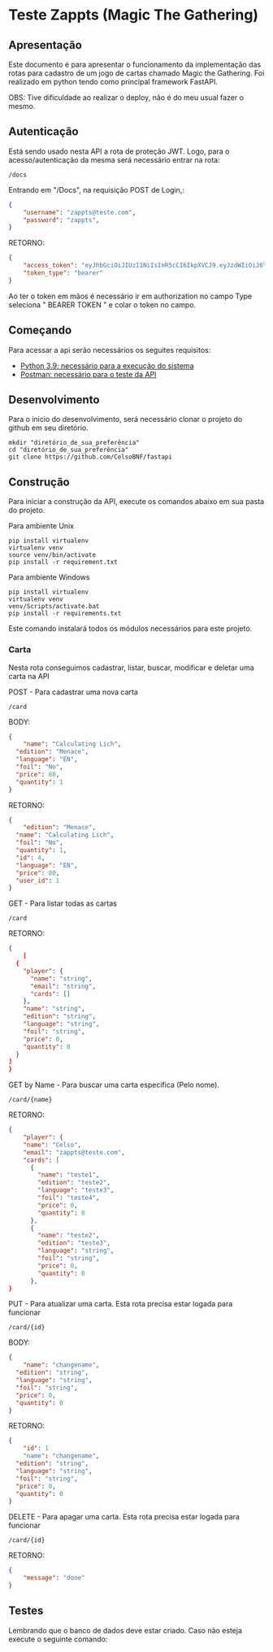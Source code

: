 # Teste Zappts (Magic The Gathering)

## Apresentação

Este documento é para apresentar o funcionamento da implementação das rotas para cadastro de um jogo de cartas chamado Magic the Gathering. Foi realizado em python tendo como principal framework FastAPI.

OBS: Tive dificuldade ao realizar o deploy, não é do meu usual fazer o mesmo.

## Autenticação

Está sendo usado nesta API a rota de proteção JWT. Logo,
para o acesso/autenticação da mesma será necessário entrar na rota:

```url
/docs
```

Entrando em "/Docs", na requisição POST de Login,:
```json
{
    "username": "zappts@teste.com",
    "password": "zappts",
}
```
RETORNO:

```json
{
    "access_token": "eyJhbGciOiJIUzI1NiIsInR5cCI6IkpXVCJ9.eyJzdWIiOiJ6YXBwdHNAdGVzdGUuY29tIiwiZXhwIjoxNjU1MzA5MDE2fQ.BIdYjV0fnSB_SJupQKCb7Lgst5rosZcdi8IYSlnrHC8",
    "token_type": "bearer"
}
```
Ao ter o token em mãos é necessário ir em authorization no campo Type seleciona " BEARER TOKEN " e colar o token no campo.

## Começando

Para acessar a api serão necessários os seguites requisitos:

- [Python 3.9: necessário para a execução do sistema](www.python.org/)
- [Postman: necessário para o teste da API](www.postman.com)

## Desenvolvimento

Para o inicio do desenvolvimento, será necessário clonar o projeto do github em seu diretório.

```commandline
mkdir "diretório_de_sua_preferência"
cd "diretório_de_sua_preferência"
git clone https://github.com/CelsoBNF/fastapi
```

## Construção

Para iniciar a construção da API, execute os comandos abaixo em sua pasta do projeto.

Para ambiente Unix
```commandline
pip install virtualenv
virtualenv venv
source venv/bin/activate
pip install -r requirement.txt
```

Para ambiente Windows
```commandline
pip install virtualenv
virtualenv venv
venv/Scripts/activate.bat
pip install -r requirements.txt
```
Este comando instalará todos os módulos necessários para este projeto.


### Carta
Nesta rota conseguimos cadastrar, listar, buscar, modificar e deletar uma carta na API

POST - Para cadastrar uma nova carta
```url
/card
```

BODY:
```json
{
    "name": "Calculating Lich",
  "edition": "Menace",
  "language": "EN",
  "foil": "No",
  "price": 80,
  "quantity": 1
}
```
RETORNO:

```json
{
    "edition": "Menace",
  "name": "Calculating Lich",
  "foil": "No",
  "quantity": 1,
  "id": 4,
  "language": "EN",
  "price": 80,
  "user_id": 1
}
```
GET - Para listar todas as cartas

```url
/card
```

RETORNO:

```json
{
    [
  {
    "player": {
      "name": "string",
      "email": "string",
      "cards": []
    },
    "name": "string",
    "edition": "string",
    "language": "string",
    "foil": "string",
    "price": 0,
    "quantity": 0
  }
]
}
```
GET by Name - Para buscar uma carta especifica (Pelo nome).
```url
/card/{name}
```
RETORNO:
```json
{
    "player": {
    "name": "Celso",
    "email": "zappts@teste.com",
    "cards": [
      {
        "name": "teste1",
        "edition": "teste2",
        "language": "teste3",
        "foil": "teste4",
        "price": 0,
        "quantity": 0
      },
      {
        "name": "teste2",
        "edition": "teste3",
        "language": "string",
        "foil": "string",
        "price": 0,
        "quantity": 0
      },
}
```

PUT - Para atualizar uma carta. Esta rota precisa estar logada para funcionar
```url
/card/{id}
```
BODY:
```json
{
    "name": "changename",
  "edition": "string",
  "language": "string",
  "foil": "string",
  "price": 0,
  "quantity": 0
}
```
RETORNO:

```json
{
    "id": 1
    "name": "changename",
  "edition": "string",
  "language": "string",
  "foil": "string",
  "price": 0,
  "quantity": 0
}
```


DELETE - Para apagar uma carta. Esta rota precisa estar logada para funcionar

```url
/card/{id}
```
RETORNO:
```json
{
    "message": "done"
}
```

## Testes
Lembrando que o banco de dados deve estar criado. Caso não esteja execute o seguinte comando:
